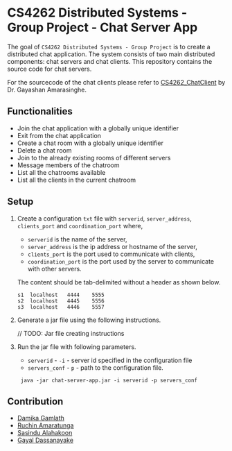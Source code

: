 # CS4262 Distributed Systems - Group Project - Chat Server App

The goal of `CS4262 Distributed Systems - Group Project` is to create a distributed chat application.
The system consists of two main distributed components: chat servers and chat clients.
This repository contains the source code for chat servers.

For the sourcecode of the chat clients please refer to [
CS4262_ChatClient](https://github.com/GayashanNA/CS4262_ChatClient) by Dr. Gayashan Amarasinghe.

## Functionalities

- Join the chat application with a globally unique identifier
- Exit from the chat application
- Create a chat room with a globally unique identifier
- Delete a chat room
- Join to the already existing rooms of different servers
- Message members of the chatroom
- List all the chatrooms available
- List all the clients in the current chatroom

## Setup

1. Create a configuration `txt` file with `serverid`, `server_address`, `clients_port` and `coordination_port` where,
   - `serverid` is the name of the server,
   - `server_address` is the ip address or hostname of the server,
   - `clients_port` is the port used to communicate with clients,
   - `coordination_port` is the port used by the server to communicate with other servers.

    The content should be tab-delimited without a header as shown below.
    ```text
    s1	localhost	4444	5555
    s2	localhost	4445	5556
    s3	localhost	4446	5557
    ```
2. Generate a jar file using the following instructions.

    // TODO: Jar file creating instructions

3. Run the jar file with following parameters.
   - `serverid` - `-i` - server id specified in the configuration file
   - `servers_conf` - `p` - path to the configuration file.
   
   ```shell
    java -jar chat-server-app.jar -i serverid -p servers_conf
   ```
## Contribution

- [Damika Gamlath](https://github.com/damikag)
- [Ruchin Amaratunga](https://github.com/ruchinamaratunga)
- [Sasindu Alahakoon](https://github.com/SasinduDilshara)
- [Gayal Dassanayake](https://github.com/gayaldassanayake)
